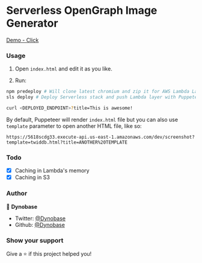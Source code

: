 # Serverless OpenGraph Image Generator

[Demo - Click](https://4kp64zg64b.execute-api.us-east-1.amazonaws.com/dev/og-image?title=Hello,%20this%20is%20a%20test...&fontSize=4em)

### Usage

1. Open `index.html` and edit it as you like.

2. Run:
```sh
npm predeploy # Will clone latest chromium and zip it for AWS Lambda Layer
sls deploy # Deploy Serverless stack and push Lambda layer with Puppeteer

curl <DEPLOYED_ENDPOINT>?title=This is awesome!
```

By default, Puppeteer will render `index.html` file but you can also use `template` parameter to open another HTML file, like so:

```
https://5618scdg33.execute-api.us-east-1.amazonaws.com/dev/screenshot?template=twiddb.html?title=ANOTHER%20TEMPLATE
```

### Todo
- [x] Caching in Lambda's memory
- [x] Caching in S3

### Author

👤 **Dynobase**

- Twitter: [@Dynobase](https://twitter.com/dynobase)
- Github: [@Dynobase](https://github.com/Dynobase)

### Show your support

Give a ⭐️ if this project helped you!
